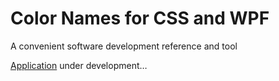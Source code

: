 # Color Names for CSS and WPF

A convenient software development reference and tool

[Application](https://sakryukov.github.io/colors-names-js-wpf/code/js) under development&hellip;
